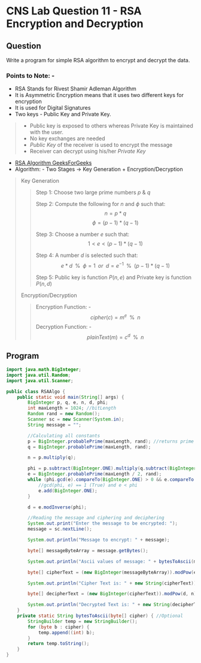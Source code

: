 # CNS Lab Question 11 - RSA Encryption and Decryption

## Question

Write a program for simple RSA algorithm to encrypt and decrypt the data.

### Points to Note: -

* RSA Stands for Rivest Shamir Adleman Algorithm
* It is Asymmetric Encryption means that it uses two different keys for encryption
* It is used for Digital Signatures
* Two keys - Public Key and Private Key.

> * Public key is exposed to others whereas Private Key is maintained with the user.
> * No key exchanges are needed
> * _Public Key_ of the receiver is used to encrypt the message
> * Receiver can decrypt using his/her _Private Key_

* [RSA Algorithm GeeksForGeeks](https://www.geeksforgeeks.org/rsa-algorithm-cryptography/)
* Algorithm: - Two Stages -> Key Generation + Encryption/Decryption

> Key Generation
>>
>> Step 1: Choose two large prime numbers $p$ & $q$
>>
>> Step 2: Compute the following for $n$ and $\phi$ such that: $$ n = p*q $$ $$ \phi = (p-1)*(q-1) $$
>>
>> Step 3: Choose a number $e$ such that:
>> $$ 1<e<(p-1)*(q-1) $$
>>
>> Step 4: A number $d$ is selected such that: $$e*d \;\; \% \;\; \phi = 1 \;\; or \;\; d = e^{-1} \;\; \% \;\; (p-1)*(q-1)$$
>>
>> Step 5: Public key is function $P(n,e)$ and Private key is function $P(n,d)$
>>
> Encryption/Decryption
>> Encryption Function: - $$ cipher(c)=m^e \;\; \% \;\; n $$
>> Decryption Function: - $$ plainText(m)=c^d \;\; \% \;\; n$$

## Program

```java
import java.math.BigInteger;
import java.util.Random;
import java.util.Scanner;

public class RSAAlgo {
    public static void main(String[] args) {
        BigInteger p, q, e, n, d, phi;
        int maxLength = 1024; //bitLength
        Random rand = new Random();
        Scanner sc = new Scanner(System.in);
        String message = "";

        //Calculating all constants
        p = BigInteger.probablePrime(maxLength, rand); //returns prime number
        q = BigInteger.probablePrime(maxLength, rand);

        n = p.multiply(q);

        phi = p.subtract(BigInteger.ONE).multiply(q.subtract(BigInteger.ONE));
        e = BigInteger.probablePrime(maxLength / 2, rand);
        while (phi.gcd(e).compareTo(BigInteger.ONE) > 0 && e.compareTo(phi) < 0) {
            //gcd(phi, e) == 1 (True) and e < phi
            e.add(BigInteger.ONE);
        }

        d = e.modInverse(phi);

        //Reading the message and ciphering and deciphering
        System.out.print("Enter the message to be encrypted: ");
        message = sc.nextLine();

        System.out.println("Message to encrypt: " + message);

        byte[] messageByteArray = message.getBytes();

        System.out.println("Ascii values of message: " + bytesToAscii(messageByteArray));

        byte[] cipherText = (new BigInteger(messageByteArray)).modPow(e, n).toByteArray();

        System.out.println("Cipher Text is: " + new String(cipherText));

        byte[] decipherText = (new BigInteger(cipherText)).modPow(d, n).toByteArray();

        System.out.println("Decrypted Text is: " + new String(decipherText));
    }
    private static String bytesToAscii(byte[] cipher) { //Optional
        StringBuilder temp = new StringBuilder();
        for (byte b : cipher) {
            temp.append((int) b);
        }
        return temp.toString();
    }
}
```
